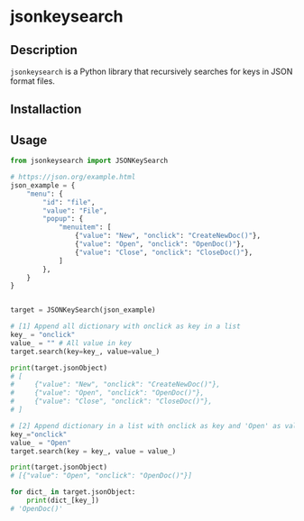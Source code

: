 # jsonkeysearch
## Description
`jsonkeysearch` is a Python library that recursively searches for keys in JSON format files.

## Installaction

<!-- ```pip install jsokeysearch``` -->

## Usage

```python
from jsonkeysearch import JSONKeySearch

# https://json.org/example.html
json_example = {
    "menu": {
        "id": "file",
        "value": "File",
        "popup": {
            "menuitem": [
                {"value": "New", "onclick": "CreateNewDoc()"},
                {"value": "Open", "onclick": "OpenDoc()"},
                {"value": "Close", "onclick": "CloseDoc()"},
            ]
        },
    }
}


target = JSONKeySearch(json_example)

# [1] Append all dictionary with onclick as key in a list
key_ = "onclick"
value_ = "" # All value in key
target.search(key=key_, value=value_)

print(target.jsonObject)
# [
#     {"value": "New", "onclick": "CreateNewDoc()"},
#     {"value": "Open", "onclick": "OpenDoc()"},
#     {"value": "Close", "onclick": "CloseDoc()"},
# ]

# [2] Append dictionary in a list with onclick as key and 'Open' as value
key_="onclick"
value_ = "Open"
target.search(key = key_, value = value_)

print(target.jsonObject)
# [{"value": "Open", "onclick": "OpenDoc()"}]

for dict_ in target.jsonObject:
    print(dict_[key_])
# 'OpenDoc()'
```